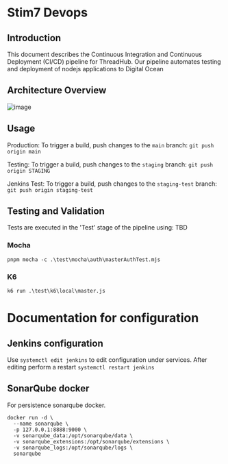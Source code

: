 # Stim7 Devops

## Introduction

This document describes the Continuous Integration and Continuous Deployment (CI/CD) pipeline for ThreadHub. Our pipeline automates testing and deployment of nodejs applications to Digital Ocean

## Architecture Overview

![image](https://github.com/Ik0nw/ICT2216-SSD/assets/48197340/5eec11bd-bc8e-4967-8b7b-f95c6167b5df)


## Usage

Production: To trigger a build, push changes to the `main` branch: `git push origin main`

Testing: To trigger a build, push changes to the `staging` branch: `git push origin STAGING`

Jenkins Test: To trigger a build, push changes to the `staging-test` branch: `git push origin staging-test`

## Testing and Validation
Tests are executed in the 'Test' stage of the pipeline using: TBD

### Mocha
`pnpm mocha -c .\test\mocha\auth\masterAuthTest.mjs`
### K6
`k6 run .\test\k6\local\master.js`


# Documentation for configuration

## Jenkins configuration

Use `systemctl edit jenkins` to edit configuration under services. After editing perform a restart `systemctl restart jenkins`

## SonarQube docker

For persistence sonarqube docker.

```
docker run -d \
  --name sonarqube \
  -p 127.0.0.1:8888:9000 \
  -v sonarqube_data:/opt/sonarqube/data \
  -v sonarqube_extensions:/opt/sonarqube/extensions \
  -v sonarqube_logs:/opt/sonarqube/logs \
  sonarqube
 ```

